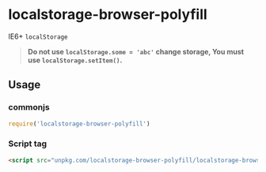 # localstorage-browser-polyfill

IE6+ `localStorage`

> **Do not use `localStorage.some = 'abc'` change storage, You must use `localStorage.setItem()`.**

## Usage

### commonjs
```js
require('localstorage-browser-polyfill')
```
###  Script tag
```html
<script src="unpkg.com/localstorage-browser-polyfill/localstorage-browser-polyfill.js"></script>
```
